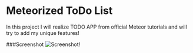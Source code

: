 # Meteorized ToDo List

In this project I will realize TODO APP from official Meteor tutorials and will try to add my unique features!

###Screenshot
![Screenshot!](http://i65.tinypic.com/s61t87.png)
